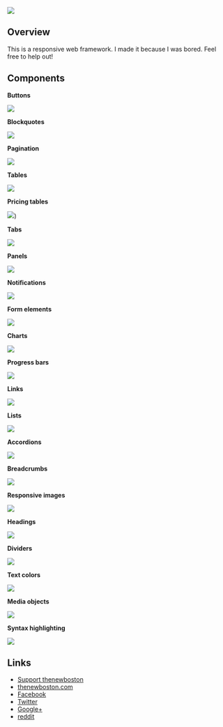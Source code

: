 ![](http://i.imgur.com/ERZwDLy.png)

## Overview

This is a responsive web framework. I made it because I was bored. Feel free to help out!

## Components

**Buttons**

![](http://i.imgur.com/1RjCPaw.png)

**Blockquotes**

![](http://i.imgur.com/9Y4S28X.png)

**Pagination**

![](http://i.imgur.com/mGRNyhe.png)

**Tables**

![](http://i.imgur.com/0Z1dEQy.png)

**Pricing tables**

![](http://i.imgur.com/iUK1nEs.png))

**Tabs**

![](http://i.imgur.com/K5YS2dM.png)

**Panels**

![](http://i.imgur.com/XDfm09k.png)

**Notifications**

![](http://i.imgur.com/BuJMfzB.png)

**Form elements**

![](http://i.imgur.com/vYLT9zS.png)

**Charts**

![](http://i.imgur.com/iUlCk38.png)

**Progress bars**

![](http://i.imgur.com/CFkktWM.png)

**Links**

![](http://i.imgur.com/IHZgQdd.png)

**Lists**

![](http://i.imgur.com/HRG4ud7.png)

**Accordions**

![](http://i.imgur.com/3LEnWi1.png)

**Breadcrumbs**

![](http://i.imgur.com/VD8tMHc.png)

**Responsive images**

![](http://i.imgur.com/uqjwQZ4.png)

**Headings**

![](http://i.imgur.com/cQBP2Km.png)

**Dividers**

![](http://i.imgur.com/MZCNPtF.png)

**Text colors**

![](http://i.imgur.com/Yy6CKm3.png)

**Media objects**

![](http://i.imgur.com/6d8X1sk.png)

**Syntax highlighting**

![](http://i.imgur.com/bytrSOs.png)

## Links

- [Support thenewboston](https://www.patreon.com/thenewboston)
- [thenewboston.com](https://thenewboston.com/)
- [Facebook](https://www.facebook.com/TheNewBoston-464114846956315/)
- [Twitter](https://twitter.com/bucky_roberts)
- [Google+](https://plus.google.com/+BuckyRoberts)
- [reddit](https://www.reddit.com/r/thenewboston/)
